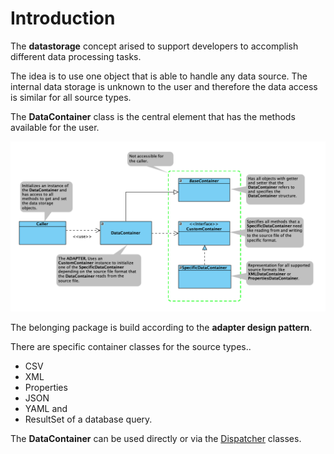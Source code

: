 # Introduction

The <b>datastorage</b> concept arised to support developers to accomplish different data processing tasks. 

The idea is to use one object that is able to handle any data source. The internal data storage is unknown to the user 
and therefore the data access is similar for all source types.

The <b>DataContainer</b> class is the central element that has the methods available for the user.

![](LK_Datastorage_Adapter_Design_Pattern.png)

The belonging package is build according to the <b>adapter design pattern</b>. 

There are specific container classes for the source types..
- CSV
- XML
- Properties
- JSON
- YAML and
- ResultSet of a database query. 

The <b>DataContainer</b> can be used directly or via the
[Dispatcher](https://github.com/LK-Test-Solutions/OpenTDK_Labs/blob/main/Documentation/Concepts/Dispatcher.md) 
classes.